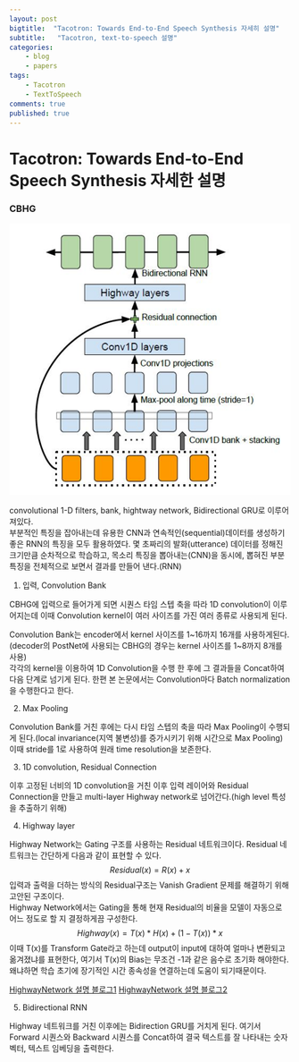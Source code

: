 ```yaml
---
layout: post
bigtitle:  "Tacotron: Towards End-to-End Speech Synthesis 자세히 설명"
subtitle:   "Tacotron, text-to-speech 설명"
categories:
    - blog
    - papers
tags:
    - Tacotron
    - TextToSpeech
comments: true
published: true
---
```


# Tacotron: Towards End-to-End Speech Synthesis 자세한 설명

### CBHG

![tacotron1_02](/assets/img/Blog/papers/tacotron1_02.JPG)

convolutional 1-D filters, bank, hightway network, Bidirectional GRU로 이루어져있다.  
부분적인 특징을 잡아내는데 유용한 CNN과 연속적인(sequential)데이터를 생성하기 좋은 RNN의 특징을 모두 활용하였다. 몇 초짜리의 발화(utterance) 데이터를 정해진 크기만큼 순차적으로 학습하고, 목소리 특징을 뽑아내는(CNN)을 동시에, 뽑혀진 부분 특징을 전체적으로 보면서 결과를 만들어 낸다.(RNN)

1. 입력, Convolution Bank

CBHG에 입력으로 들어가게 되면 시퀀스 타임 스텝 축을 따라 1D convolution이 이루어지는데 이때 Convolution kernel이 여러 사이즈를 가진 여러 종류로 사용되게 된다.

Convolution Bank는 encoder에서 kernel 사이즈를 1~16까지 16개를 사용하게된다.(decoder의 PostNet에 사용되는 CBHG의 경우는 kernel 사이즈를 1~8까지 8개를 사용)  
각각의 kernel을 이용하여 1D Convolution을 수행 한 후에 그 결과들을 Concat하여 다음 단계로 넘기게 된다. 한편 본 논문에서는 Convolution마다 Batch normalization을 수행한다고 한다.

2. Max Pooling  

Convolution Bank를 거친 후에는 다시 타임 스텝의 축을 따라 Max Pooling이 수행되게 된다.(local invariance(지역 불변성)를 증가시키기 위해 시간으로 Max Pooling)  
이때 stride를 1로 사용하여 원래 time resolution을 보존한다.  

3. 1D convolution, Residual Connection

이후 고정된 너비의 1D convolution을 거친 이후 입력 레이어와 Residual Connection을 만들고 multi-layer Highway network로 넘어간다.(high level 특성을 추출하기 위해)

4. Highway layer

Highway Network는 Gating 구조를 사용하는 Residual 네트워크이다.
Residual  네트워크는 간단하게 다음과 같이 표현할 수 있다.
$$Residual(x) = R(x) + x$$
입력과 출력을 더하는 방식의 Residual구조는 Vanish Gradient 문제를 해결하기 위해 고안된 구조이다.  
Highway Network에서는 Gating을 통해 현재 Residual의 비율을 모델이 자동으로 어느 정도로 할 지 결정하게끔 구성한다.
$$Highway(x)=T(x)*H(x) + (1-T(x))*x$$
이때 T(x)를 Transform Gate라고 하는데 output이 input에 대하여 얼마나 변환되고 옮겨졌냐를 표현한다, 여기서 T(x)의 Bias는 무조건 -1과 같은 음수로 초기화 해야한다. 왜냐하면 학습 초기에 장기적인 시간 종속성을 연결하는데 도움이 되기때문이다.

[HighwayNetwork 설명 블로그1](https://lazyer.tistory.com/8)
[HighwayNetwork 설명 블로그2](https://dnddnjs.github.io/cifar10/2018/10/09/resnet/#toward-deeper-network)

5. Bidirectional RNN

Highway 네트워크를 거친 이후에는 Bidirection GRU를 거치게 된다. 여기서 Forward 시퀀스와 Backward 시퀀스를 Concat하여 결국 텍스트를 잘 나타내는 숫자 벡터, 텍스트 임베딩을 출력한다.
